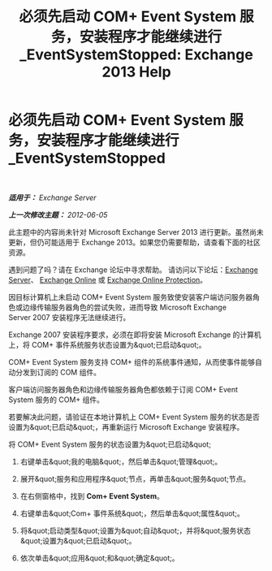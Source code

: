 ﻿---
title: '必须先启动 COM+ Event System 服务，安装程序才能继续进行_EventSystemStopped: Exchange 2013 Help'
TOCTitle: 必须先启动 COM+ Event System 服务，安装程序才能继续进行_EventSystemStopped
ms:assetid: 3b8d2ba3-87fb-4749-b4d1-5dfec97e1ca4
ms:mtpsurl: https://technet.microsoft.com/zh-cn/library/ms.exch.setupreadiness.eventsystemstopped(v=EXCHG.150)
ms:contentKeyID: 50490356
ms.date: 05/21/2018
mtps_version: v=EXCHG.150
ms.translationtype: MT
---

# 必须先启动 COM+ Event System 服务，安装程序才能继续进行\_EventSystemStopped

 

_**适用于：** Exchange Server_

_**上一次修改主题：** 2012-06-05_

此主题中的内容尚未针对 Microsoft Exchange Server 2013 进行更新。虽然尚未更新，但仍可能适用于 Exchange 2013。如果您仍需要帮助，请查看下面的社区资源。

遇到问题了吗？请在 Exchange 论坛中寻求帮助。 请访问以下论坛：[Exchange Server](https://go.microsoft.com/fwlink/p/?linkid=60612)、 [Exchange Online](https://go.microsoft.com/fwlink/p/?linkid=267542) 或 [Exchange Online Protection](https://go.microsoft.com/fwlink/p/?linkid=285351)。

因目标计算机上未启动 COM+ Event System 服务致使安装客户端访问服务器角色或边缘传输服务器角色的尝试失败，进而导致 Microsoft Exchange Server 2007 安装程序无法继续进行。

Exchange 2007 安装程序要求，必须在即将安装 Microsoft Exchange 的计算机上，将 COM+ 事件系统服务状态设置为\&quot;已启动\&quot;。

COM+ Event System 服务支持 COM+ 组件的系统事件通知，从而使事件能够自动分发到订阅的 COM 组件。

客户端访问服务器角色和边缘传输服务器角色都依赖于订阅 COM+ Event System 服务的 COM+ 组件。

若要解决此问题，请验证在本地计算机上 COM+ Event System 服务的状态是否设置为\&quot;已启动\&quot;，再重新运行 Microsoft Exchange 安装程序。

将 COM+ Event System 服务的状态设置为\&quot;已启动\&quot;

1.  右键单击\&quot;我的电脑\&quot;，然后单击\&quot;管理\&quot;。

2.  展开\&quot;服务和应用程序\&quot;节点，再单击\&quot;服务\&quot;节点。

3.  在右侧窗格中，找到 **Com+ Event System**。

4.  右键单击\&quot;Com+ 事件系统\&quot;，然后单击\&quot;属性\&quot;。

5.  将\&quot;启动类型\&quot;设置为\&quot;自动\&quot;，并将\&quot;服务状态\&quot;设置为\&quot;已启动\&quot;。

6.  依次单击\&quot;应用\&quot;和\&quot;确定\&quot;。

